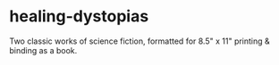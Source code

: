# healing-dystopias
Two classic works of science fiction, formatted for 8.5" x 11" printing &amp; binding as a book.
